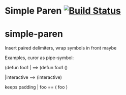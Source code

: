 Simple Paren [![Build Status](https://travis-ci.org/emacs-berlin/simple-paren.svg?branch=master)](https://travis-ci.org/emacs-berlin/simple-paren)
===

# simple-paren
Insert paired delimiters, wrap symbols in front maybe

Examples, curor as pipe-symbol:

(defun foo1 | ==> (defun foo1 () 

|interactive ==> (interactive)

keeps padding
| foo == ( foo ) 
